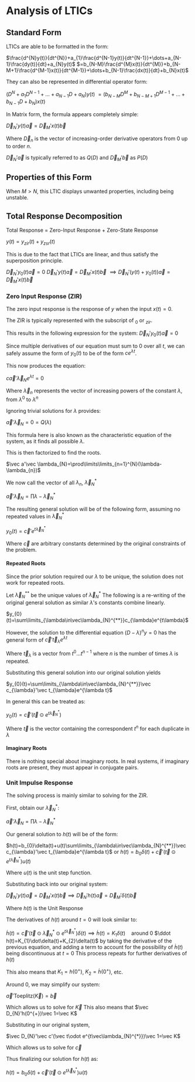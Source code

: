 # Analysis of LTICs

## Standard Form

LTICs are able to be formatted in the form:

$\frac{d^{N}y(t)}{dt^{N}}+a_{1}\frac{d^{N-1}y(t)}{dt^{N-1}}+\dots+a_{N-1}\frac{dy(t)}{dt}+a_{N}y(t)$
$=b_{N-M}\frac{d^{M}x(t)}{dt^{M}}+b_{N-M+1}\frac{d^{M-1}x(t)}{dt^{M-1}}+\dots+b_{N-1}\frac{dx(t)}{dt}+b_{N}x(t)$

They can also be represented in differential operator form:

$(D^{N}+a_{1}D^{N-1}+\dots+a_{N-1}D+a_{N})y(t)$
$=(b_{N-M}D^{M}+b_{N-M+1}D^{M-1}+\dots+b_{N-1}D+b_{N})x(t)$

In Matrix form, the formula appears completely simple:

$\vec D_{N}'y(t)\vec a=\vec D_{M}'x(t)\vec b$

Where $\vec D_{n}$ is the vector of increasing-order derivative operators from $0$ up to order $n$.

$\vec D_{N}'\vec a$ is typically referred to as $Q(D)$ and $\vec D_{M}'\vec b$ as $P(D)$

## Properties of this Form

When $M>N$, this LTIC displays unwanted properties, including being unstable.

## Total Response Decomposition

Total Response = Zero-Input Response + Zero-State Response

$y(t)=y_{zir}(t)+y_{zsr}(t)$

This is due to the fact that LTICs are linear, and thus satisfy the superposition principle.

$\vec D_{N}'y_{0}(t)\vec a=0$
$\vec D_{N}'y(t)\vec a=\vec D_{M}'x(t)\vec b$
$\implies\vec D_{N}'(y(t)+y_{0}(t))\vec a=\vec D_{M}'x(t)\vec b$

### Zero Input Response (ZIR)

The zero input response is the response of $y$ when the input $x(t)=0$.

The ZIR is typically represented with the subscript of $_{0}$ or $_{zir}$.

This results in the following expression for the system:
$\vec D_{N}'y_{0}(t)\vec a=0$

Since multiple derivatives of our equation must sum to $0$ over all $t$, we can safely assume the form of $y_{0}(t)$ to be of the form $ce^{\lambda t}$.

This now produces the equation:

$c\vec a'\vec\lambda_{N}e^{\lambda t}=0$

Where $\vec \lambda_{n}$ represents the vector of increasing powers of the constant $\lambda$, from $\lambda^{0}$ to $\lambda^{n}$

Ignoring trivial solutions for $\lambda$ provides:

$\vec a'\vec\lambda_{N}=0=Q(\lambda)$

This formula here is also known as the characteristic equation of the system, as it finds all possible $\lambda$.

This is then factorized to find the roots.

$\vec a'\vec \lambda_{N}=\prod\limits\limits_{n=1}^{N}(\lambda-\lambda_{n})$

We now call the vector of all $\lambda_{n}$, $\vec \lambda_{N}^{*}$

$\vec a'\vec\lambda_{N}=\prod\lambda-\vec\lambda_{N}^{*}$

The resulting general solution will be of the following form, assuming no repeated values in $\vec\lambda_{N}^{*}$

$y_{0}(t)=\vec c'e^{t\vec\lambda_{N}^{*}}$

Where $\vec c$ are arbitrary constants determined by the original constraints of the problem.

#### Repeated Roots

Since the prior solution required our $\lambda$ to be unique, the solution does not work for repeated roots.

Let $\vec\lambda_{N}^{**}$ be the unique values of $\vec\lambda_{N}^{*}$
The following is a re-writing of the original general solution as similar $\lambda$'s constants combine linearly.

$y_{0}(t)=\sum\limits_{\lambda\in\vec\lambda_{N}^{**}}c_{\lambda}e^{t\lambda}$

However, the solution to the differential equation $(D-\lambda)^{n}y=0$ has the general form of $\vec c'\vec t_{\lambda}e^{\lambda t}$

Where $\vec t_{\lambda}$ is a vector from $t^{0}\dots t^{n-1}$ where $n$ is the number of times $\lambda$ is repeated.

Substituting this general solution into our original solution yields

$y_{0}(t)=\sum\limits_{\lambda\in\vec\lambda_{N}^{**}}\vec c_{\lambda}'\vec t_{\lambda}e^{\lambda t}$

In general this can be treated as:

$y_{0}(t)=\vec c'(\vec t\odot e^{t\vec\lambda_{N}^{*}})$

Where $\vec t$ is the vector containing the correspondent $t^{n}$ for each duplicate in $\lambda$

#### Imaginary Roots

There is nothing special about imaginary roots. In real systems, if imaginary roots are present, they must appear in conjugate pairs.

### Unit Impulse Response

The solving process is mainly similar to solving for the ZIR.

First, obtain our $\vec\lambda_{N}^{*}$:

$\vec a'\vec\lambda_{N}=\prod\lambda-\vec\lambda_{N}^{*}$

Our general solution to $h(t)$ will be of the form:

$h(t)=b_{0}\delta(t)+u(t)\sum\limits_{\lambda\in\vec\lambda_{N}^{**}}\vec c_{\lambda}'\vec t_{\lambda}e^{\lambda t}$ or $h(t)=b_{0}\delta(t)+\vec c'(\vec t\odot e^{t\vec\lambda_{N}^{*}})u(t)$

Where $u(t)$ is the unit step function.

Substituting back into our original system:

$\vec D_{N}'y(t)\vec a=\vec D_{M}'x(t)\vec b\implies\vec D_{N}'h(t)\vec a=\vec D_{M}'\delta(t)\vec b$

Where $h(t)$ is the Unit Response

The derivatives of $h(t)$ around $t=0$ will look similar to:

$\dot h(t)=\vec c'(\vec t\odot\vec\lambda_{N}^{*}\odot e^{t\vec\lambda_{N}^{*}})\delta(t)\implies\dot h(t)=K_{1}\delta(t)\quad\text{around 0}$
$\ddot h(t)=K_{1}\dot\delta(t)+K_{2}\delta(t)$ by taking the derivative of the previous equation, and adding a term to account for the possibility of $\dot h(t)$ being discontinuous at $t=0$
This process repeats for further derivatives of $h(t)$

This also means that $K_{1}=h(0^{+})$, $K_{2}=\dot h(0^{+})$, etc.

Around $0$, we may simplify our system:

$\vec a'\text{Toeplitz}(\vec K)=\vec b$

Which allows us to solve for $\vec K$
This also means that $\vec D_{N}'h(0^{+})\vec 1=\vec K$

Substituting in our original system,

$\vec D_{N}'\vec c'(\vec t\odot e^{t\vec\lambda_{N}^{*}})\vec 1=\vec K$

Which allows us to solve for $\vec c$

Thus finalizing our solution for $h(t)$ as:

$h(t)=b_{0}\delta(t)+\vec c'(\vec t\odot e^{t\vec\lambda_{N}^{*}})u(t)$
